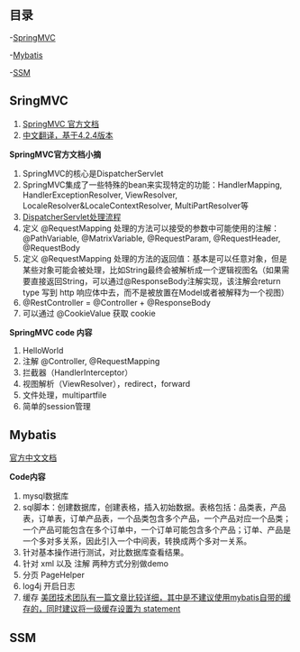 ## 目录
-[SpringMVC](#SpringMVC)

-[Mybatis](#MyBatis)

-[SSM](#SSM)

## SringMVC
1. [SpringMVC 官方文档](https://docs.spring.io/spring/docs/current/spring-framework-reference/web.html#mvc)
2. [中文翻译，基于4.2.4版本](https://spring-mvc.linesh.tw/)

**SpringMVC官方文档小摘**
1. SpringMVC的核心是DispatcherServlet
2. SpringMVC集成了一些特殊的bean来实现特定的功能：HandlerMapping, HandlerExceptionResolver, ViewResolver, LocaleResolver&LocaleContextResolver, MultiPartResolver等
3. [DispatcherServlet处理流程](https://spring-mvc.linesh.tw/publish/21-2/3-dispatcherservlet-processing-sequence.html)
4. 定义 @RequestMapping 处理的方法可以接受的参数中可能使用的注解：@PathVariable, @MatrixVariable, @RequestParam, @RequestHeader, @RequestBody
5. 定义 @RequestMapping 处理的方法的返回值：基本是可以任意对象，但是某些对象可能会被处理，比如String最终会被解析成一个逻辑视图名（如果需要直接返回String，可以通过@ResponseBody注解实现，该注解会return type 写到 http 响应体中去，而不是被放置在Model或者被解释为一个视图）
6. @RestController = @Controller + @ResponseBody
7. 可以通过 @CookieValue 获取 cookie

**SpringMVC code 内容**
1. HelloWorld
2. 注解  @Controller, @RequestMapping
3. 拦截器（HandlerInterceptor）
4. 视图解析（ViewResolver），redirect，forward
5. 文件处理，multipartfile
6. 简单的session管理

## Mybatis
[官方中文文档](https://mybatis.org/mybatis-3/zh/index.html)

**Code内容**
1. mysql数据库
2. sql脚本：创建数据库，创建表格，插入初始数据。表格包括：品类表，产品表，订单表，订单产品表，一个品类包含多个产品，一个产品对应一个品类；一个产品可能包含在多个订单中，一个订单可能包含多个产品；订单、产品是一个多对多关系，因此引入一个中间表，转换成两个多对一关系。
3. 针对基本操作进行测试，对比数据库查看结果。
4. 针对 xml 以及 注解 两种方式分别做demo
5. 分页 PageHelper
6. log4j 开启日志
7. 缓存 [美团技术团队有一篇文章比较详细，其中是不建议使用mybatis自带的缓存的，同时建议将一级缓存设置为 statement](https://tech.meituan.com/2018/01/19/mybatis-cache.html)



## SSM

